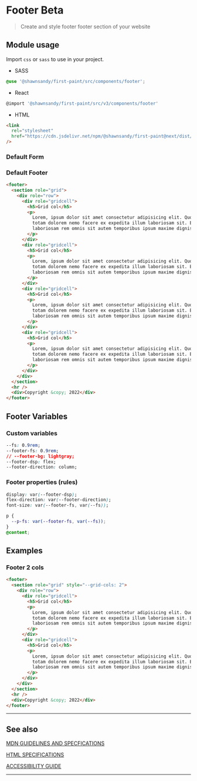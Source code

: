 # Footer <span role="note" style="--note: var(--beta)">Beta</span>

> Create and style footer footer section of your website

## Module usage

Import `css` or `sass` to use in your project.

- SASS

```scss
@use '@shawnsandy/first-paint/src/components/footer';
```

- React

```jsx
@import '@shawnsandy/first-paint/src/v3/components/footer'
```

- HTML

```html
<link
  rel="stylesheet"
  href="https://cdn.jsdelivr.net/npm/@shawnsandy/first-paint@next/dist/css/components/footer.min.css"
/>
```

### Default Form

### Default Footer

```html preview
<footer>
  <section role="grid">
    <div role="row">
      <div role="gridcell">
        <h5>Grid col</h5>
        <p>
          Lorem, ipsum dolor sit amet consectetur adipisicing elit. Quod nulla
          totam dolorem nemo facere ex expedita illum laboriosam sit. Ea
          laboriosam rem omnis sit autem temporibus ipsum maxime dignissimos id.
        </p>
      </div>
      <div role="gridcell">
        <h5>Grid col</h5>
        <p>
          Lorem, ipsum dolor sit amet consectetur adipisicing elit. Quod nulla
          totam dolorem nemo facere ex expedita illum laboriosam sit. Ea
          laboriosam rem omnis sit autem temporibus ipsum maxime dignissimos id.
        </p>
      </div>
      <div role="gridcell">
        <h5>Grid col</h5>
        <p>
          Lorem, ipsum dolor sit amet consectetur adipisicing elit. Quod nulla
          totam dolorem nemo facere ex expedita illum laboriosam sit. Ea
          laboriosam rem omnis sit autem temporibus ipsum maxime dignissimos id.
        </p>
      </div>
      <div role="gridcell">
        <h5>Grid col</h5>
        <p>
          Lorem, ipsum dolor sit amet consectetur adipisicing elit. Quod nulla
          totam dolorem nemo facere ex expedita illum laboriosam sit. Ea
          laboriosam rem omnis sit autem temporibus ipsum maxime dignissimos id.
        </p>
      </div>
    </div>
  </section>
  <hr />
  <div>Copyright &copy; 2022</div>
</footer>
```

## Footer Variables

### Custom variables

```css
--fs: 0.9rem;
--footer-fs: 0.9rem;
// --footer-bg: lightgray;
--footer-dsp: flex;
--footer-direction: column;
```

### Footer properties (rules)

```css
display: var(--footer-dsp);
flex-direction: var(--footer-direction);
font-size: var(--footer-fs, var(--fs));

p {
  --p-fs: var(--footer-fs, var(--fs));
}
@content;
```

## Examples

### Footer 2 cols

```html preview
<footer>
  <section role="grid" style="--grid-cols: 2">
    <div role="row">
      <div role="gridcell">
        <h5>Grid col</h5>
        <p>
          Lorem, ipsum dolor sit amet consectetur adipisicing elit. Quod nulla
          totam dolorem nemo facere ex expedita illum laboriosam sit. Ea
          laboriosam rem omnis sit autem temporibus ipsum maxime dignissimos id.
        </p>
      </div>
      <div role="gridcell">
        <h5>Grid col</h5>
        <p>
          Lorem, ipsum dolor sit amet consectetur adipisicing elit. Quod nulla
          totam dolorem nemo facere ex expedita illum laboriosam sit. Ea
          laboriosam rem omnis sit autem temporibus ipsum maxime dignissimos id.
        </p>
      </div>
    </div>
  </section>
  <hr />
  <div>Copyright &copy; 2022</div>
</footer>
```

---

## See also

[MDN GUIDELINES AND SPECFICATIONS](https: ':_target="_blank"')

[HTML SPECIFICATIONS](https:// ':_target="_blank"')

[ACCESSIBILITY GUIDE](https://, ':_target="_blank"')

---
